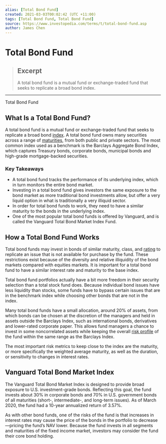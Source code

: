 ```yaml
---
alias: [Total Bond Fund]
created: 2021-03-03T00:02:42 (UTC +11:00)
tags: [Total Bond Fund, Total Bond Fund]
source: https://www.investopedia.com/terms/t/total-bond-fund.asp
author: James Chen
---
```


# Total Bond Fund

> ## Excerpt
> A total bond fund is a mutual fund or exchange-traded fund that seeks to replicate a broad bond index.

---

Total Bond Fund
## What Is a Total Bond Fund?

A total bond fund is a mutual fund or exchange-traded fund that seeks to replicate a broad bond [index](https://www.investopedia.com/terms/i/index.asp). A total bond fund owns many securities across a range of [maturities](https://www.investopedia.com/terms/m/maturity.asp), from both public and private sectors. The most common index used as a benchmark is the Barclays Aggregate Bond Index, which captures Treasury bonds, corporate bonds, municipal bonds and high-grade mortgage-backed securities.

### Key Takeaways

-   A total bond fund tracks the performance of its underlying index, which in turn monitors the entire bond market.
-   Investing in a total bond fund gives investors the same exposure to the bond market as more traditional bond investments allow, but offer a very liquid option in what is traditionally a very illiquid sector.
-   In order for total bond funds to work, they need to have a similar maturity to the bonds in the underlying index.
-   One of the most popular total bond funds is offered by Vanguard, and is called the Vanguard Total Bond Market Index Fund.

## How a Total Bond Fund Works

Total bond funds may invest in bonds of similar maturity, class, and [rating](https://www.investopedia.com/terms/b/bondrating.asp) to replicate an issue that is not available for purchase by the fund. These restrictions exist because of the diversity and relative illiquidity of the bond markets compared with equities markets. It is important for a total bond fund to have a similar interest rate and maturity to the base index.

Total bond fund portfolios actually have a bit more freedom in their security selection than a total stock fund does. Because individual bond issues have less liquidity than stocks, some funds have to bypass certain issues that are in the benchmark index while choosing other bonds that are not in the index.

Many total bond funds have a small allocation, around 20% of assets, from which bonds can be chosen at the discretion of the managers and held in assets outside the Barclays Index, such as international bonds, derivatives and lower-rated corporate paper. This allows fund managers a chance to invest in some noncorrelated assets while keeping the overall [risk profile](https://www.investopedia.com/terms/r/risk-profile.asp) of the fund within the same range as the Barclays Index.

The most important risk metrics to keep close to the index are the maturity, or more specifically the weighted average maturity, as well as the duration, or sensitivity to changes in interest rates.

## Vanguard Total Bond Market Index

The Vanguard Total Bond Market Index is designed to provide broad exposure to U.S. investment-grade bonds. Reflecting this goal, the fund invests about 30% in corporate bonds and 70% in U.S. government bonds of all maturities (short-, intermediate-, and long-term issues). As of March 2020, the fund had a 10-year annualized return of 3.57%.

As with other bond funds, one of the risks of the fund is that increases in interest rates may cause the price of the bonds in the portfolio to decrease—pricing the fund’s NAV lower. Because the fund invests in all segments and maturities of the fixed income market, investors may consider the fund their core bond holding.
